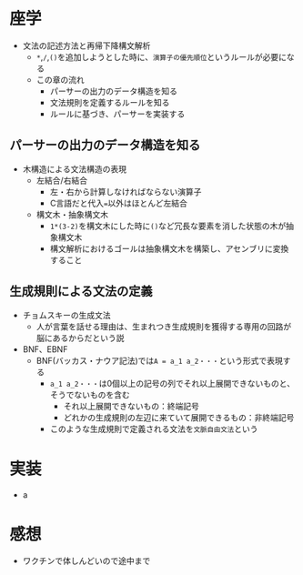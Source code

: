 # 座学
- 文法の記述方法と再帰下降構文解析
  - `*`,`/`,`()`を追加しようとした時に、`演算子の優先順位`というルールが必要になる
  - この章の流れ
    - パーサーの出力のデータ構造を知る
    - 文法規則を定義するルールを知る
    - ルールに基づき、パーサーを実装する
## パーサーの出力のデータ構造を知る
- 木構造による文法構造の表現
  - 左結合/右結合
    - 左・右から計算しなければならない演算子
    - C言語だと代入`=`以外はほとんど左結合
  - 構文木・抽象構文木
    - `1*(3-2)`を構文木にした時に`()`など冗長な要素を消した状態の木が抽象構文木
    - 構文解析におけるゴールは抽象構文木を構築し、アセンブリに変換すること
## 生成規則による文法の定義
  - チョムスキーの生成文法
    - 人が言葉を話せる理由は、生まれつき生成規則を獲得する専用の回路が脳にあるからだという説
  - BNF、EBNF
    - BNF(バッカス・ナウア記法)では`A = a_1 a_2・・・`という形式で表現する
      - `a_1 a_2・・・`は0個以上の記号の列でそれ以上展開できないものと、そうでないものを含む
        - それ以上展開できないもの：終端記号
        - どれかの生成規則の左辺に来ていて展開できるもの：非終端記号
      - このような生成規則で定義される文法を`文脈自由文法`という
# 実装
- a
# 感想
- ワクチンで体しんどいので途中まで
